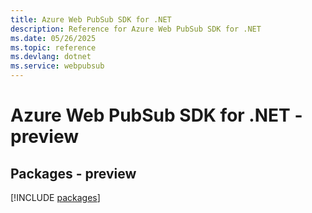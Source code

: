 ```yaml
---
title: Azure Web PubSub SDK for .NET
description: Reference for Azure Web PubSub SDK for .NET
ms.date: 05/26/2025
ms.topic: reference
ms.devlang: dotnet
ms.service: webpubsub
---
```

# Azure Web PubSub SDK for .NET - preview
## Packages - preview
[!INCLUDE [packages](web-pubsub-index.md)]